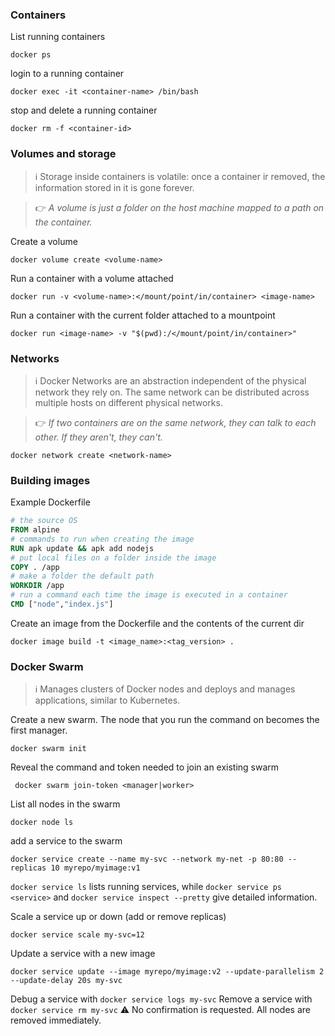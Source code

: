 ### Containers
List running containers
```
docker ps
```
login to a running container
```
docker exec -it <container-name> /bin/bash
```
stop and delete a running container
```
docker rm -f <container-id>
```


### Volumes and storage
> :information_source: Storage inside containers is volatile: once a container ir removed, the information stored in it is gone forever. 

> :point_right: _A volume is just a folder on the host machine mapped to a path on the container._

Create a volume
```
docker volume create <volume-name>
```
Run a container with a volume attached
```
docker run -v <volume-name>:</mount/point/in/container> <image-name>
```
Run a container with the current folder attached to a mountpoint
```
docker run <image-name> -v "$(pwd):/</mount/point/in/container>" 
```

### Networks
> :information_source: Docker Networks are an abstraction independent of the physical network they rely on. The same network can be distributed across multiple hosts on different physical networks.  

> :point_right: _If two containers are on the same network, they can talk to each other. If they aren't, they can't._
```
docker network create <network-name>
```

### Building images 

Example Dockerfile

```dockerfile
# the source OS
FROM alpine
# commands to run when creating the image
RUN apk update && apk add nodejs
# put local files on a folder inside the image
COPY . /app
# make a folder the default path
WORKDIR /app
# run a command each time the image is executed in a container
CMD ["node","index.js"]
```

Create an image from the Dockerfile and the contents of the current dir

``` 
docker image build -t <image_name>:<tag_version> .
```

### Docker Swarm
> :information_source: Manages clusters of Docker nodes and deploys and manages applications, similar to Kubernetes.

Create a new swarm. The node that you run the command on becomes the first manager.
```
docker swarm init 
```
Reveal the command and token needed to join an existing swarm
```
 docker swarm join-token <manager|worker>
 ```
 List all nodes in the swarm
 ```
 docker node ls
 ```
 add a service to the swarm
 ```
docker service create --name my-svc --network my-net -p 80:80 --replicas 10 myrepo/myimage:v1
 ```
 `docker service ls` lists running services, while `docker service ps <service>` and `docker service inspect --pretty` give detailed information.
 
 Scale a service up or down (add or remove replicas)
```
docker service scale my-svc=12
```
Update a service with a new image
```
docker service update --image myrepo/myimage:v2 --update-parallelism 2 --update-delay 20s my-svc
```
Debug a service with `docker service logs my-svc` 
Remove a service with `docker service rm my-svc` :warning: No confirmation is requested. All nodes are removed immediately.

